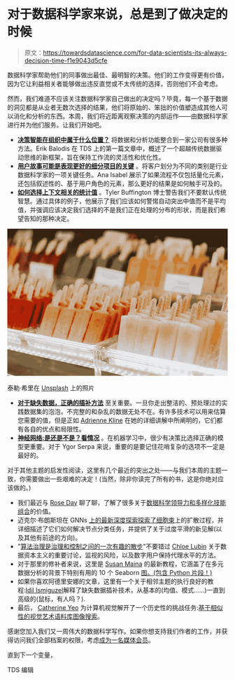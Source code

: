 # 对于数据科学家来说，总是到了做决定的时候

> 原文：<https://towardsdatascience.com/for-data-scientists-its-always-decision-time-f1e9043d5cfe>

数据科学家帮助他们的同事做出最佳、最明智的决策。他们的工作变得更有价值，因为它让利益相关者能够做出违反直觉或不太传统的选择，否则他们不会考虑。

然而，我们难道不应该关注数据科学家自己做出的决定吗？毕竟，每一个基于数据的洞见都是从业者无数次选择的结果，他们将原始的、笨拙的价值塑造成其他人可以消化和分析的东西。本周，我们将近距离观察决策的内部运作——由数据科学家进行并为他们服务。让我们开始吧。

*   [**决策智能在组织中属于什么位置？**](/a-framework-for-embedding-decision-intelligence-into-your-organization-f104947651ae) 将数据和分析功能整合到一家公司有很多种方法。Erik Balodis 在 TDS 上的第一篇文章中，概述了一个超越传统数据驱动思维的新框架，旨在保持工作流的灵活性和优化性。
*   [**用户故事可能是表现更好的细分项目的关键**](/how-data-scientists-can-benefit-from-user-story-mapping-for-segmentation-projects-5ae7c9b9cda2) 。将客户划分为不同的类别是行业数据科学家的一项关键任务。Ana Isabel 展示了如果流程不仅包括量化元素，还包括叙述性的、基于用户角色的元素，那么更好的结果是如何触手可及的。
*   [**如何选择上下文相关的统计值**](/mean-or-median-choose-based-on-the-decision-not-the-distribution-f951215c1376) 。Tyler Buffington 博士警告我们不要默认传统智慧。通过具体的例子，他展示了我们应该如何警惕自动突出中值而不是平均值，并强调应该决定我们选择的不是我们正在处理的分布的形状，而是我们希望告知的那种决定。

![](img/35572daeba73ac3dcf94d2237a520f12.png)

泰勒·希里在 [Unsplash](https://unsplash.com?utm_source=medium&utm_medium=referral) 上的照片

*   [**对于缺失数据，正确的插补方法**](/implementation-and-limitations-of-imputation-methods-b6576bf31a6c) 至关重要。一旦你走出整洁的、预处理过的实践数据集的泡泡，不完整的和杂乱的数据无处不在。有许多技术可以用来估算您需要的值，但是正如 [Adrienne Kline](https://medium.com/u/7cd59d41e4d7?source=post_page-----f1e9043d5cfe--------------------------------) 在她的详细讲解中所阐明的，它们都有各自的优点和局限性。
*   [**神经网络:是还是不是？看情况**](/when-not-to-use-neural-networks-a97608dbd3f6) 。在机器学习中，很少有决策比选择正确的模型更重要。对于 Ygor Serpa 来说，重要的是要记住花哨复杂的选项不一定是最好的。

对于其他主题的启发性阅读，这里有几个最近的突出之处——与我们本周的主题一致，你需要做出一些艰难的决定！(当然，除非你读完了所有的书，这是你绝对应该做的。)

*   我们最近与 [Rose Day](https://medium.com/u/a7f2e8e50135?source=post_page-----f1e9043d5cfe--------------------------------) 聊了聊，了解了很多关于[数据科学领导力和多样化技能组合](/what-are-the-most-essential-skills-for-a-data-science-leader-683355c8915f)的价值。
*   迈克尔·布朗斯坦在 GNNs [上的最新深度探索探索了细胞束](/neural-sheaf-diffusion-for-deep-learning-on-graphs-bfa200e6afa6)上的扩散过程，并详细描述了它们如何解决节点分类任务，并提供了关于过度平滑的新见解(以及其他有前途的方向)。
*   "[算法治理是治理和控制之间的一次有趣的散步](/data-capitalism-innovation-extraction-social-conscience-3a30bf2c507b)"不要错过 [Chloe Lubin](https://medium.com/u/868517794b59?source=post_page-----f1e9043d5cfe--------------------------------) 关于数据资本主义的重要讨论，监视的风险，以及数字用户保持代理水平的方法。
*   对于那里的修补者来说，这里是 [Susan Maina](https://medium.com/u/7df9dec030e?source=post_page-----f1e9043d5cfe--------------------------------) 的最新教程，它涵盖了在多元数据分析的背景下特别有用的 10 个 Seaborn [图。(包含 Python 片段！)](/10-must-know-seaborn-functions-for-multivariate-data-analysis-in-python-7ba94847b117)
*   如果你喜欢阿德里安娜的文章，这里有一个关于相邻主题的执行良好的教程:[Idil Ismiguzel](https://medium.com/u/6d965c736f2?source=post_page-----f1e9043d5cfe--------------------------------)解释了缺失数据插补技术，从基本的(均值、模式……)一直到高级的(鼠标，有人吗？).
*   最后， [Catherine Yeo](https://medium.com/u/297181e56116?source=post_page-----f1e9043d5cfe--------------------------------) 为计算机视觉解开了一个历史性的挑战任务:[基于相似性的视觉艺术语料库图像搜索](/similarity-based-image-search-for-visual-art-750c038283c7)。

感谢您加入我们又一周伟大的数据科学写作。如果你想支持我们作者的工作，并获得访问我们全部档案的权限，考虑[成为一名媒体会员](https://bit.ly/tds-membership)。

直到下一个变量，

TDS 编辑